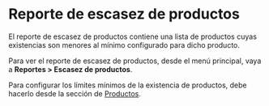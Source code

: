 # Reporte de escasez de productos

El reporte de escasez de productos contiene una lista de productos cuyas existencias son menores al mínimo configurado para dicho producto.

Para ver el reporte de escasez de productos, desde el menú principal, vaya a **Reportes > Escasez de productos**.

Para configurar los límites mínimos de la existencia de productos, debe hacerlo desde la sección de [Productos](../catalogo/productos.md).
